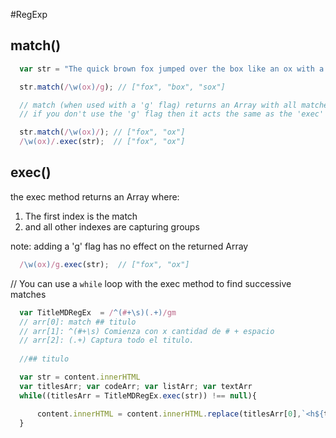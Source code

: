 #RegExp

## match()


```javascript
  var str = "The quick brown fox jumped over the box like an ox with a sox in its mouth";

  str.match(/\w(ox)/g); // ["fox", "box", "sox"]

  // match (when used with a 'g' flag) returns an Array with all matches found
  // if you don't use the 'g' flag then it acts the same as the 'exec' method.

  str.match(/\w(ox)/); // ["fox", "ox"]
  /\w(ox)/.exec(str);  // ["fox", "ox"]


```

## exec()
the exec method returns an Array where:
1. The first index is the match  
2. and all other indexes are capturing groups

note: adding a 'g' flag has no effect on the returned Array

```javascript
  /\w(ox)/g.exec(str);  // ["fox", "ox"]

```

// You can use a `while` loop with the exec method to find successive matches

```javascript
  var TitleMDRegEx  = /^(#+\s)(.+)/gm 
  // arr[0]: match ## titulo  
  // arr[1]: ^(#+\s) Comienza con x cantidad de # + espacio
  // arr[2]: (.+) Captura todo el titulo.
  
  //## titulo 

  var str = content.innerHTML
  var titlesArr; var codeArr; var listArr; var textArr
  while((titlesArr = TitleMDRegEx.exec(str)) !== null){

      content.innerHTML = content.innerHTML.replace(titlesArr[0],`<h${titlesArr[1].length-1}>${titlesArr[2]}</h${titlesArr[1].length-1}>`)
  }

```